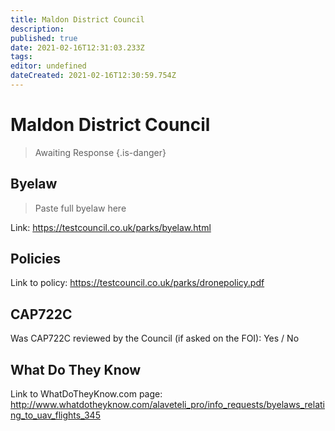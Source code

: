 ```yaml
---
title: Maldon District Council
description: 
published: true
date: 2021-02-16T12:31:03.233Z
tags: 
editor: undefined
dateCreated: 2021-02-16T12:30:59.754Z
---
```


# Maldon District Council
>  Awaiting Response
> {.is-danger}

## Byelaw
> Paste full byelaw here

Link:
https://testcouncil.co.uk/parks/byelaw.html

## Policies
Link to policy:
https://testcouncil.co.uk/parks/dronepolicy.pdf

## CAP722C

Was CAP722C reviewed by the Council (if asked on the FOI): Yes / No

## What Do They Know

Link to WhatDoTheyKnow.com page:
http://www.whatdotheyknow.com/alaveteli_pro/info_requests/byelaws_relating_to_uav_flights_345

